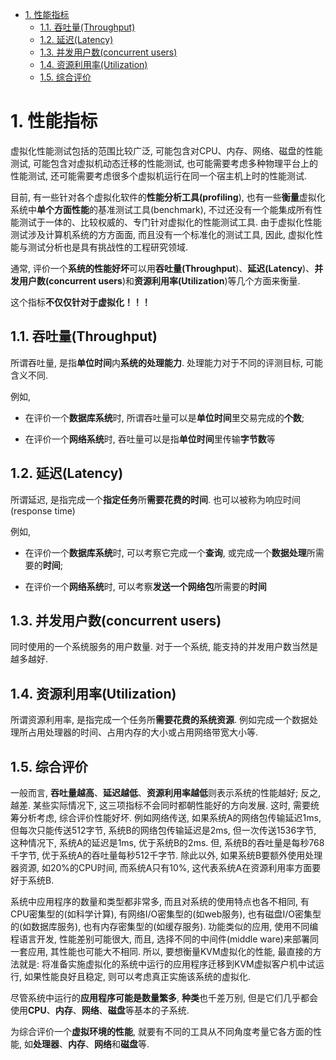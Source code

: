 
<!-- @import "[TOC]" {cmd="toc" depthFrom=1 depthTo=6 orderedList=false} -->

<!-- code_chunk_output -->

- [1. 性能指标](#1-性能指标)
  - [1.1. 吞吐量(Throughput)](#11-吞吐量throughput)
  - [1.2. 延迟(Latency)](#12-延迟latency)
  - [1.3. 并发用户数(concurrent users)](#13-并发用户数concurrent-users)
  - [1.4. 资源利用率(Utilization)](#14-资源利用率utilization)
  - [1.5. 综合评价](#15-综合评价)

<!-- /code_chunk_output -->

# 1. 性能指标

虚拟化性能测试包括的范围比较广泛, 可能包含对CPU、内存、网络、磁盘的性能测试, 可能包含对虚拟机动态迁移的性能测试, 也可能需要考虑多种物理平台上的性能测试, 还可能需要考虑很多个虚拟机运行在同一个宿主机上时的性能测试. 

目前, 有一些针对各个虚拟化软件的**性能分析工具(profiling**), 也有一些**衡量**虚拟化系统中**单个方面性能**的基准测试工具(benchmark), 不过还没有一个能集成所有性能测试于一体的、比较权威的、专门针对虚拟化的性能测试工具. 由于虚拟化性能测试涉及计算机系统的方方面面, 而且没有一个标准化的测试工具, 因此, 虚拟化性能与测试分析也是具有挑战性的工程研究领域.

通常, 评价一个**系统的性能好坏**可以用**吞吐量(Throughput**)、**延迟(Latency**)、**并发用户数(concurrent users**)和**资源利用率(Utilization**)等几个方面来衡量.

这个指标**不仅仅针对于虚拟化！！！**

## 1.1. 吞吐量(Throughput)

所谓吞吐量, 是指**单位时间**内**系统的处理能力**. 处理能力对于不同的评测目标, 可能含义不同. 

例如,

- 在评价一个**数据库系统**时, 所谓吞吐量可以是**单位时间**里交易完成的**个数**;

- 在评价一个**网络系统**时, 吞吐量可以是指**单位时间**里传输**字节数**等

## 1.2. 延迟(Latency)

所谓延迟, 是指完成一个**指定任务**所**需要花费的时间**. 也可以被称为响应时间(response time)

例如,

- 在评价一个**数据库系统**时, 可以考察它完成一个**查询**, 或完成一个**数据处理**所需要的**时间**;

- 在评价一个**网络系统**时, 可以考察**发送一个网络包**所需要的**时间**

## 1.3. 并发用户数(concurrent users)

同时使用的一个系统服务的用户数量. 对于一个系统, 能支持的并发用户数当然是越多越好.

## 1.4. 资源利用率(Utilization)

所谓资源利用率, 是指完成一个任务所**需要花费的系统资源**. 例如完成一个数据处理所占用处理器的时间、占用内存的大小或占用网络带宽大小等. 

## 1.5. 综合评价

一般而言, **吞吐量越高**、**延迟越低**、**资源利用率越低**则表示系统的性能越好; 反之, 越差. 某些实际情况下, 这三项指标不会同时都朝性能好的方向发展. 这时, 需要统筹分析考虑, 综合评价性能好坏. 例如网络传送, 如果系统A的网络包传输延迟1ms, 但每次只能传送512字节, 系统B的网络包传输延迟是2ms, 但一次传送1536字节, 这种情况下, 系统A的延迟是1ms, 优于系统B的2ms. 但, 系统B的吞吐量是每秒768千字节, 优于系统A的吞吐量每秒512千字节. 除此以外, 如果系统B要额外使用处理器资源, 如20%的CPU时间, 而系统A只有10%, 这代表系统A在资源利用率方面要好于系统B.

系统中应用程序的数量和类型都非常多, 而且对系统的使用特点也各不相同, 有CPU密集型的(如科学计算), 有网络I/O密集型的(如web服务), 也有磁盘I/O密集型的(如数据库服务), 也有内存密集型的(如缓存服务). 功能类似的应用, 使用不同编程语言开发, 性能差别可能很大, 而且, 选择不同的中间件(middle ware)来部署同一套应用, 其性能也可能大不相同. 所以, 要想衡量KVM虚拟化的性能, 最直接的方法就是: 将准备实施虚拟化的系统中运行的应用程序迁移到KVM虚拟客户机中试运行, 如果性能良好且稳定, 则可以考虑真正实施该系统的虚拟化.

尽管系统中运行的**应用程序可能是数量繁多**, **种类**也千差万别, 但是它们几乎都会使用**CPU**、**内存**、**网络**、**磁盘**等基本的子系统. 

为综合评价一个**虚拟环境的性能**, 就要有不同的工具从不同角度考量它各方面的性能, 如**处理器**、**内存**、**网络**和**磁盘**等.
